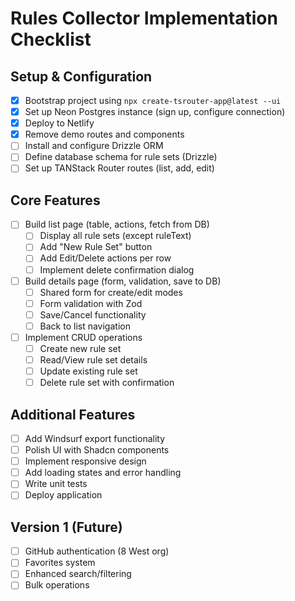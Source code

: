# Rules Collector Implementation Checklist

## Setup & Configuration

- [x] Bootstrap project using `npx create-tsrouter-app@latest --ui`
- [x] Set up Neon Postgres instance (sign up, configure connection)
- [x] Deploy to Netlify
- [x] Remove demo routes and components
- [ ] Install and configure Drizzle ORM
- [ ] Define database schema for rule sets (Drizzle)
- [ ] Set up TANStack Router routes (list, add, edit)

## Core Features

- [ ] Build list page (table, actions, fetch from DB)
  - [ ] Display all rule sets (except ruleText)
  - [ ] Add "New Rule Set" button
  - [ ] Add Edit/Delete actions per row
  - [ ] Implement delete confirmation dialog

- [ ] Build details page (form, validation, save to DB)
  - [ ] Shared form for create/edit modes
  - [ ] Form validation with Zod
  - [ ] Save/Cancel functionality
  - [ ] Back to list navigation

- [ ] Implement CRUD operations
  - [ ] Create new rule set
  - [ ] Read/View rule set details
  - [ ] Update existing rule set
  - [ ] Delete rule set with confirmation

## Additional Features

- [ ] Add Windsurf export functionality
- [ ] Polish UI with Shadcn components
- [ ] Implement responsive design
- [ ] Add loading states and error handling
- [ ] Write unit tests
- [ ] Deploy application

## Version 1 (Future)

- [ ] GitHub authentication (8 West org)
- [ ] Favorites system
- [ ] Enhanced search/filtering
- [ ] Bulk operations
